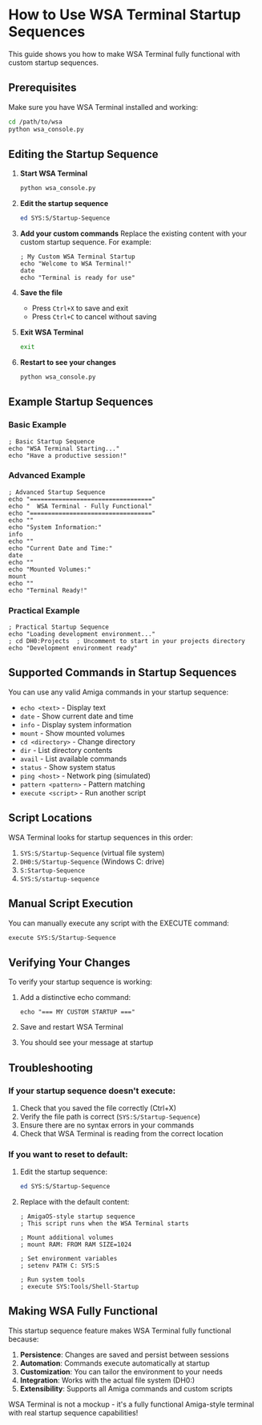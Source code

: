 # How to Use WSA Terminal Startup Sequences

This guide shows you how to make WSA Terminal fully functional with custom startup sequences.

## Prerequisites

Make sure you have WSA Terminal installed and working:

```bash
cd /path/to/wsa
python wsa_console.py
```

## Editing the Startup Sequence

1. **Start WSA Terminal**

   ```bash
   python wsa_console.py
   ```

2. **Edit the startup sequence**

   ```bash
   ed SYS:S/Startup-Sequence
   ```

3. **Add your custom commands**
   Replace the existing content with your custom startup sequence. For example:

   ```
   ; My Custom WSA Terminal Startup
   echo "Welcome to WSA Terminal!"
   date
   echo "Terminal is ready for use"
   ```

4. **Save the file**

   - Press `Ctrl+X` to save and exit
   - Press `Ctrl+C` to cancel without saving

5. **Exit WSA Terminal**

   ```bash
   exit
   ```

6. **Restart to see your changes**
   ```bash
   python wsa_console.py
   ```

## Example Startup Sequences

### Basic Example

```
; Basic Startup Sequence
echo "WSA Terminal Starting..."
echo "Have a productive session!"
```

### Advanced Example

```
; Advanced Startup Sequence
echo "=================================="
echo "  WSA Terminal - Fully Functional"
echo "=================================="
echo ""
echo "System Information:"
info
echo ""
echo "Current Date and Time:"
date
echo ""
echo "Mounted Volumes:"
mount
echo ""
echo "Terminal Ready!"
```

### Practical Example

```
; Practical Startup Sequence
echo "Loading development environment..."
; cd DH0:Projects  ; Uncomment to start in your projects directory
echo "Development environment ready"
```

## Supported Commands in Startup Sequences

You can use any valid Amiga commands in your startup sequence:

- `echo <text>` - Display text
- `date` - Show current date and time
- `info` - Display system information
- `mount` - Show mounted volumes
- `cd <directory>` - Change directory
- `dir` - List directory contents
- `avail` - List available commands
- `status` - Show system status
- `ping <host>` - Network ping (simulated)
- `pattern <pattern>` - Pattern matching
- `execute <script>` - Run another script

## Script Locations

WSA Terminal looks for startup sequences in this order:

1. `SYS:S/Startup-Sequence` (virtual file system)
2. `DH0:S/Startup-Sequence` (Windows C: drive)
3. `S:Startup-Sequence`
4. `SYS:S/startup-sequence`

## Manual Script Execution

You can manually execute any script with the EXECUTE command:

```bash
execute SYS:S/Startup-Sequence
```

## Verifying Your Changes

To verify your startup sequence is working:

1. Add a distinctive echo command:

   ```
   echo "=== MY CUSTOM STARTUP ==="
   ```

2. Save and restart WSA Terminal
3. You should see your message at startup

## Troubleshooting

### If your startup sequence doesn't execute:

1. Check that you saved the file correctly (Ctrl+X)
2. Verify the file path is correct (`SYS:S/Startup-Sequence`)
3. Ensure there are no syntax errors in your commands
4. Check that WSA Terminal is reading from the correct location

### If you want to reset to default:

1. Edit the startup sequence:

   ```bash
   ed SYS:S/Startup-Sequence
   ```

2. Replace with the default content:

   ```
   ; AmigaOS-style startup sequence
   ; This script runs when the WSA Terminal starts

   ; Mount additional volumes
   ; mount RAM: FROM RAM SIZE=1024

   ; Set environment variables
   ; setenv PATH C: SYS:S

   ; Run system tools
   ; execute SYS:Tools/Shell-Startup
   ```

## Making WSA Fully Functional

This startup sequence feature makes WSA Terminal fully functional because:

1. **Persistence**: Changes are saved and persist between sessions
2. **Automation**: Commands execute automatically at startup
3. **Customization**: You can tailor the environment to your needs
4. **Integration**: Works with the actual file system (DH0:)
5. **Extensibility**: Supports all Amiga commands and custom scripts

WSA Terminal is not a mockup - it's a fully functional Amiga-style terminal with real startup sequence capabilities!
